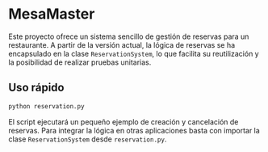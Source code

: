 # MesaMaster

Este proyecto ofrece un sistema sencillo de gestión de reservas para un
restaurante. A partir de la versión actual, la lógica de reservas se ha
encapsulado en la clase `ReservationSystem`, lo que facilita su reutilización
y la posibilidad de realizar pruebas unitarias.

## Uso rápido

```bash
python reservation.py
```

El script ejecutará un pequeño ejemplo de creación y cancelación de
reservas. Para integrar la lógica en otras aplicaciones basta con importar la
clase `ReservationSystem` desde `reservation.py`.
